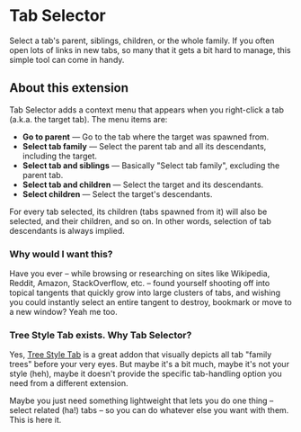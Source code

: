 # Tab Selector

Select a tab's parent, siblings, children, or the whole family. If you often open lots of links in new tabs, so many that it gets a bit hard to manage, this simple tool can come in handy.

## About this extension

Tab Selector adds a context menu that appears when you right-click a tab (a.k.a. the target tab). The menu items are:

- **Go to parent** &mdash; Go to the tab where the target was spawned from.
- **Select tab family** &mdash; Select the parent tab and all its descendants, including the target.
- **Select tab and siblings** &mdash; Basically "Select tab family", excluding the parent tab.
- **Select tab and children** &mdash; Select the target and its descendants.
- **Select children** &mdash; Select the target's descendants.

For every tab selected, its children (tabs spawned from it) will also be selected, and their children, and so on. In other words, selection of tab descendants is always implied.

### Why would I want this?

Have you ever &ndash; while browsing or researching on sites like Wikipedia, Reddit, Amazon, StackOverflow, etc. &ndash; found yourself shooting off into topical tangents that quickly grow into large clusters of tabs, and wishing you could instantly select an entire tangent to destroy, bookmark or move to a new window? Yeah me too.

### Tree Style Tab exists. Why Tab Selector?

Yes, [Tree Style Tab](https://addons.mozilla.org/firefox/addon/tree-style-tab/) is a great addon that visually depicts all tab "family trees" before your very eyes. But maybe it's a bit much, maybe it's not your style (heh), maybe it doesn't provide the specific tab-handling option you need from a different extension.

Maybe you just need something lightweight that lets you do one thing &ndash; select related (ha!) tabs &ndash; so you can do whatever else you want with them. This is here it.